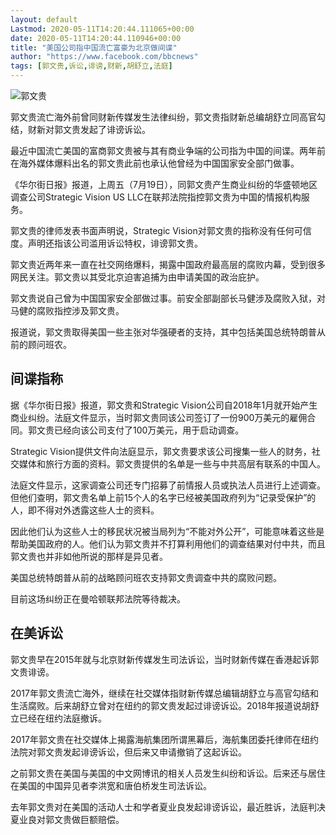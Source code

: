 ```yaml
---
layout: default
Lastmod: 2020-05-11T14:20:44.111065+00:00
date: 2020-05-11T14:20:44.110946+00:00
title: "美国公司指中国流亡富豪为北京做间谍"
author: "https://www.facebook.com/bbcnews"
tags: [郭文贵,诉讼,诽谤,财新,胡舒立,法庭]
---
```


 ![郭文贵](https://images.weserv.nl/?url=https%3A//ichef.bbci.co.uk/news/320/cpsprodpb/CF07/production/_107999925_7088ad52-2fd6-4994-b5c7-f2bd2046d990.jpg) 

郭文贵流亡海外前曾同财新传媒发生法律纠纷，郭文贵指财新总编胡舒立同高官勾结，财新对郭文贵发起了诽谤诉讼。

最近中国流亡美国的富商郭文贵被与其有商业争端的公司指为中国的间谍。两年前在海外媒体爆料出名的郭文贵此前也承认他曾经为中国国家安全部门做事。

《华尔街日报》报道，上周五（7月19日），同郭文贵产生商业纠纷的华盛顿地区调查公司Strategic Vision US LLC在联邦法院指控郭文贵为中国的情报机构服务。

郭文贵的律师发表书面声明说，Strategic Vision对郭文贵的指称没有任何可信度。声明还指该公司滥用诉讼特权，诽谤郭文贵。

郭文贵近两年来一直在社交网络爆料，揭露中国政府最高层的腐败内幕，受到很多网民关注。郭文贵以其受北京迫害追捕为由申请美国的政治庇护。

郭文贵说自己曾为中国国家安全部做过事。前安全部副部长马健涉及腐败入狱，对马健的腐败指控涉及郭文贵。

报道说，郭文贵取得美国一些主张对华强硬者的支持，其中包括美国总统特朗普从前的顾问班农。

间谍指称
----

据《华尔街日报》报道，郭文贵和Strategic Vision公司自2018年1月就开始产生商业纠纷。法庭文件显示，当时郭文贵同该公司签订了一份900万美元的雇佣合同。郭文贵已经向该公司支付了100万美元，用于启动调查。

Strategic Vision提供文件向法庭显示，郭文贵要求该公司搜集一些人的财务，社交媒体和旅行方面的资料。郭文贵提供的名单是一些与中共高层有联系的中国人。

法庭文件显示，这家调查公司还专门招募了前情报人员或执法人员进行上述调查。但他们查明，郭文贵名单上前15个人的名字已经被美国政府列为“记录受保护”的人，即不得对外透露这些人士的资料。

因此他们认为这些人士的移民状况被当局列为“不能对外公开”，可能意味着这些是帮助美国政府的人。他们认为郭文贵并不打算利用他们的调查结果对付中共，而且郭文贵也并非如他所说的那样是异见者。

美国总统特朗普从前的战略顾问班农支持郭文贵调查中共的腐败问题。

目前这场纠纷正在曼哈顿联邦法院等待裁决。

在美诉讼
----

郭文贵早在2015年就与北京财新传媒发生司法诉讼，当时财新传媒在香港起诉郭文贵诽谤。

2017年郭文贵流亡海外，继续在社交媒体指财新传媒总编辑胡舒立与高官勾结和生活腐败。后来胡舒立曾对在纽约的郭文贵发起过诽谤诉讼。2018年报道说胡舒立已经在纽约法庭撤诉。

2017年郭文贵在社交媒体上揭露海航集团所谓黑幕后，海航集团委托律师在纽约法院对郭文贵发起诽谤诉讼，但后来又申请撤销了这起诉讼。

之前郭文贵在美国与美国的中文网博讯的相关人员发生纠纷和诉讼。后来还与居住在美国的中国异见者李洪宽和唐伯桥发生司法诉讼。

去年郭文贵对在美国的活动人士和学者夏业良发起诽谤诉讼，最近胜诉，法庭判决夏业良对郭文贵做巨额赔偿。


